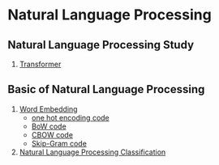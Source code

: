 Natural Language Processing
====

## Natural Language Processing Study
1. [Transformer](https://blog.naver.com/jaeyoon_95/221760816958)


## Basic of Natural Language Processing  
1. [Word Embedding](https://blog.naver.com/jaeyoon_95/222195983515)   
	+ [one hot encoding code](https://github.com/jaeyun95/Natural_Language_Processing/blob/master/basic_of_nlp/chapter01/one_hot_encoding.py)
	+ [BoW code](https://github.com/jaeyun95/Natural_Language_Processing/blob/master/basic_of_nlp/chapter01/BoW.py)
	+ [CBOW code](https://github.com/jaeyun95/Natural_Language_Processing/blob/master/basic_of_nlp/chapter01/CBOW.py)
	+ [Skip-Gram code](https://github.com/jaeyun95/Natural_Language_Processing/blob/master/basic_of_nlp/chapter01/Skip_Gram.py)
2. [Natural Language Processing Classification]()